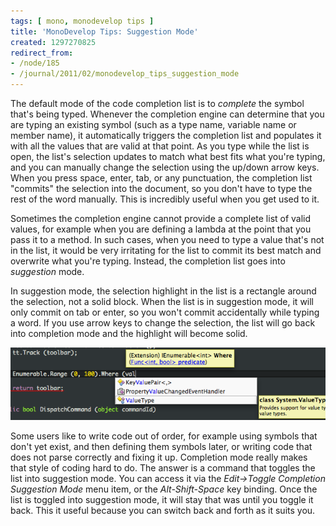 ```yaml
---
tags: [ mono, monodevelop tips ]
title: 'MonoDevelop Tips: Suggestion Mode'
created: 1297270825
redirect_from:
- /node/185
- /journal/2011/02/monodevelop_tips_suggestion_mode
---
```

The default mode of the code completion list is to _complete_ the symbol that's
being typed. Whenever the completion engine can determine that you are typing an
existing symbol (such as a type name, variable name or member name), it
automatically triggers the completion list and populates it with all the values
that are valid at that point. As you type while the list is open, the list's
selection updates to match what best fits what you're typing, and you can
manually change the selection using the up/down arrow keys. When you press
space, enter, tab, or any punctuation, the completion list "commits" the
selection into the document, so you don't have to type the rest of the word
manually. This is incredibly useful when you get used to it.

Sometimes the completion engine cannot provide a complete list of valid values,
for example when you are defining a lambda at the point that you pass it to a
method. In such cases, when you need to type a value that's not in the list, it
would be very irritating for the list to commit its best match and overwrite
what you're typing. Instead, the completion list goes into _suggestion_ mode.

In suggestion mode, the selection highlight in the list is a rectangle around
the selection, not a solid block. When the list is in suggestion mode, it will
only commit on tab or enter, so you won't commit accidentally while typing a
word. If you use arrow keys to change the selection, the list will go back into
completion mode and the highlight will become solid.

![The completion list in suggestion mode](/files/images/md-tips/suggestion-mode.png)

Some users like to write code out of order, for example using symbols that don't
yet exist, and then defining them symbols later, or writing code that does not
parse correctly and fixing it up. Completion mode really makes that style of
coding hard to do. The answer is a command that toggles the list into suggestion
mode. You can access it via the _Edit->Toggle Completion Suggestion Mode_ menu
item, or the *Alt-Shift-Space* key binding. Once the list is toggled into
suggestion mode, it will stay that was until you toggle it back. This it useful
because you can switch back and forth as it suits you.

